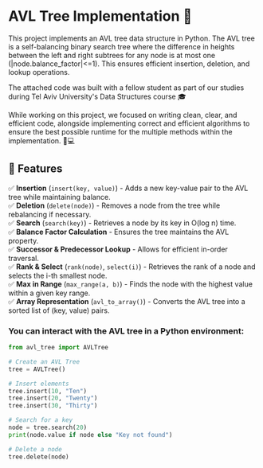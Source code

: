 # AVL Tree Implementation 🌳

This project implements an AVL tree data structure in Python. The AVL tree is a self-balancing binary search tree where the difference in heights between the left and right subtrees for any node is at most one (|node.balance_factor|<=1). This ensures efficient insertion, deletion, and lookup operations.

The attached code was built with a fellow student as part of our studies during Tel Aviv University's Data Structures course 🎓

While working on this project, we focused on writing clean, clear, and efficient code, alongside implementing correct and efficient algorithms to ensure the best possible runtime for the multiple methods within the implementation. 🚀💻

## 📖 Features
✅ **Insertion** (`insert(key, value)`) - Adds a new key-value pair to the AVL tree while maintaining balance.  
✅ **Deletion** (`delete(node)`) - Removes a node from the tree while rebalancing if necessary.  
✅ **Search** (`search(key)`) - Retrieves a node by its key in O(log n) time.  
✅ **Balance Factor Calculation** - Ensures the tree maintains the AVL property.  
✅ **Successor & Predecessor Lookup** - Allows for efficient in-order traversal.  
✅ **Rank & Select** (`rank(node)`, `select(i)`) - Retrieves the rank of a node and selects the i-th smallest node.  
✅ **Max in Range** (`max_range(a, b)`) - Finds the node with the highest value within a given key range.  
✅ **Array Representation** (`avl_to_array()`) - Converts the AVL tree into a sorted list of (key, value) pairs.  

### You can interact with the AVL tree in a Python environment:

```python
from avl_tree import AVLTree

# Create an AVL Tree
tree = AVLTree()

# Insert elements
tree.insert(10, "Ten")
tree.insert(20, "Twenty")
tree.insert(30, "Thirty")

# Search for a key
node = tree.search(20)
print(node.value if node else "Key not found")

# Delete a node
tree.delete(node)
